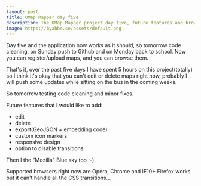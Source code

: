 ```yaml
---
layout: post
title: OMap Mapper day five
description: The OMap Mapper project day five, future features and browser support.
image: https://byabbe.se/assets/default.png
---
```

Day five and the application now works as it should, so tomorrow code cleaning, on Sunday push to Github and on Monday back to school. Now you can register/upload maps, and you can browse them. 

That's it, over the past five days I have spent 5 hours on this project(totally) so I think it's okay that you can't edit or delete maps right now, probably I will push some updates while sitting on the bus in the coming weeks.

So tomorrow testing code cleaning and minor fixes.

Future features that I would like to add:

 - edit
 - delete
 - export(GeoJSON + embedding code)
 - custom icon markers
 - responsive design
 - option to disable transitions
 
Then I the "Mozilla" Blue sky too ;-)

Supported browsers right now are Opera, Chrome and IE10+ Firefox works but it can't handle all the CSS transitions...